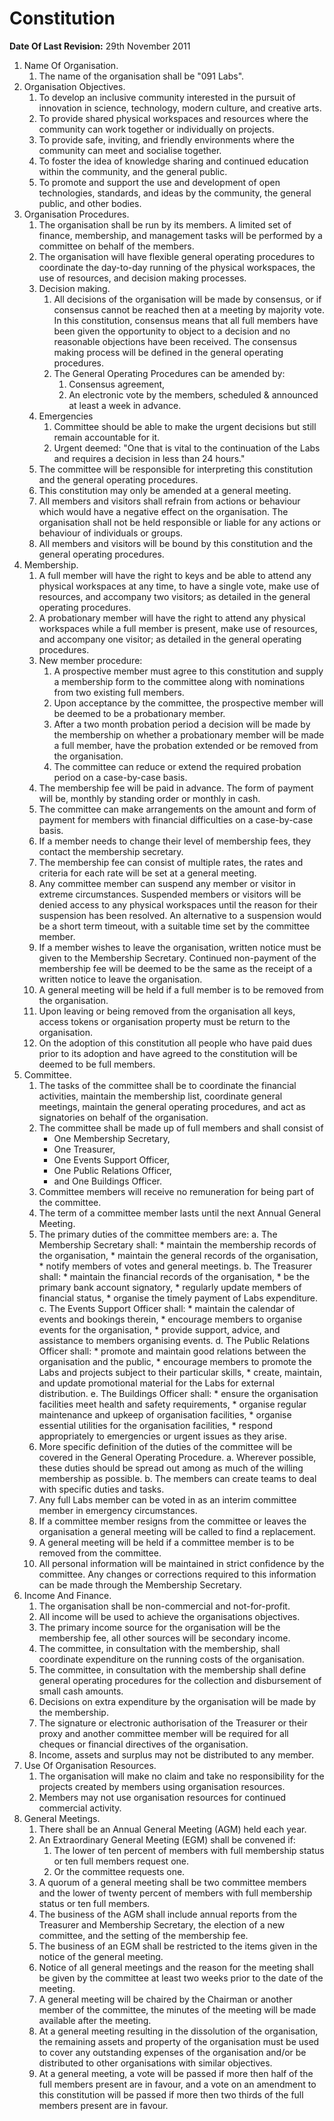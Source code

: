 # Constitution #
**Date Of Last Revision:** 29th November 2011

1. Name Of Organisation.
	1. The name of the organisation shall be "091 Labs".
2. Organisation Objectives.
	1. To develop an inclusive community interested in the pursuit of innovation in science, technology, modern culture, and creative arts.
	2. To provide shared physical workspaces and resources where the community can work together or individually on projects.
	3. To provide safe, inviting, and friendly environments where the community can meet and socialise together.
	4. To foster the idea of knowledge sharing and continued education within the community, and the general public.
	5. To promote and support the use and development of open technologies, standards, and ideas by the community, the general public, and other bodies.
3. Organisation Procedures.
	1. The organisation shall be run by its members. A limited set of finance, membership, and management tasks will be performed by a committee on behalf of the members.
	2. The organisation will have flexible general operating procedures to coordinate the day-to-day running of the physical workspaces, the use of resources, and decision making processes.
	3. Decision making.
		1. All decisions of the organisation will be made by consensus, or if consensus cannot be reached then at a meeting by majority vote. In this constitution, consensus means that all full members have been given the opportunity to object to a decision and no reasonable objections have been received. The consensus making process will be defined in the general operating procedures.
		2. The General Operating Procedures can be amended by:
			1. Consensus agreement,
			2. An electronic vote by the members, scheduled & announced at least a week in advance.
	4. Emergencies
		1. Committee should be able to make the urgent decisions but still remain accountable for it.
		2. Urgent deemed: "One that is vital to the continuation of the Labs and requires a decision in less than 24 hours."
	5. The committee will be responsible for interpreting this constitution and the general operating procedures.
	6. This constitution may only be amended at a general meeting.
	7. All members and visitors shall refrain from actions or behaviour which would have a negative effect on the organisation. The organisation shall not be held responsible or liable for any actions or behaviour of individuals or groups.
	8. All members and visitors will be bound by this constitution and the general operating procedures.
4. Membership.
	1. A full member will have the right to keys and be able to attend any physical workspaces at any time, to have a single vote, make use of resources, and accompany two visitors; as detailed in the general operating procedures.
	2. A probationary member will have the right to attend any physical workspaces while a full member is present, make use of resources, and accompany one visitor; as detailed in the general operating procedures.
	3. New member procedure:
		1. A prospective member must agree to this constitution and supply a membership form to the committee along with nominations from two existing full members.
		2. Upon acceptance by the committee, the prospective member will be deemed to be a probationary member.
		3. After a two month probation period a decision will be made by the membership on whether a probationary member will be made a full member, have the probation extended or be removed from the organisation.
		4. The committee can reduce or extend the required probation period on a case-by-case basis.
	4. The membership fee will be paid in advance. The form of payment will be, monthly by standing order or monthly in cash.
	5. The committee can make arrangements on the amount and form of payment for members with financial difficulties on a case-by-case basis.
	6. If a member needs to change their level of membership fees, they contact the membership secretary.
	7. The membership fee can consist of multiple rates, the rates and criteria for each rate will be set at a general meeting.
	8. Any committee member can suspend any member or visitor in extreme circumstances. Suspended members or visitors will be denied access to any physical workspaces until the reason for their suspension has been resolved. An alternative to a suspension would be a short term timeout, with a suitable time set by the committee member.
	9. If a member wishes to leave the organisation, written notice must be given to the Membership Secretary. Continued non-payment of the membership fee will be deemed to be the same as the receipt of a written notice to leave the organisation.
	10. A general meeting will be held if a full member is to be removed from the organisation.
	11. Upon leaving or being removed from the organisation all keys, access tokens or organisation property must be return to the organisation.
	12. On the adoption of this constitution all people who have paid dues prior to its adoption and have agreed to the constitution will be deemed to be full members.
5. Committee.
	1. The tasks of the committee shall be to coordinate the financial activities, maintain the membership list, coordinate general meetings, maintain the general operating procedures, and act as signatories on behalf of the organisation.
	2. The committee shall be made up of full members and shall consist of
		* One Membership Secretary,
		* One Treasurer,
		* One Events Support Officer,
		* One Public Relations Officer,
		* and One Buildings Officer.
	3. Committee members will receive no remuneration for being part of the committee.
	4. The term of a committee member lasts until the next Annual General Meeting.
	5. The primary duties of the committee members are:
		a. The Membership Secretary shall:
			* maintain the membership records of the organisation,
			* maintain the general records of the organisation,
			* notify members of votes and general meetings.
		b. The Treasurer shall:
			* maintain the financial records of the organisation,
			* be the primary bank account signatory,
			* regularly update members of financial status,
			* organise the timely payment of Labs expenditure.
		c. The Events Support Officer shall:
			* maintain the calendar of events and bookings therein,
			* encourage members to organise events for the organisation,
			* provide support, advice, and assistance to members organising events.
		d. The Public Relations Officer shall:
			* promote and maintain good relations between the organisation and the public,
			* encourage members to promote the Labs and projects subject to their particular skills,
			* create, maintain, and update promotional material for the Labs for external distribution.
		e. The Buildings Officer shall:
			* ensure the organisation facilities meet health and safety requirements,
			* organise regular maintenance and upkeep of organisation facilities,
			* organise essential utilities for the organisation facilities,
			* respond appropriately to emergencies or urgent issues as they arise.
	6. More specific definition of the duties of the committee will be covered in the General Operating Procedure.
		a. Wherever possible, these duties should be spread out among as much of the willing membership as possible.
		b. The members can create teams to deal with specific duties and tasks.
	7. Any full Labs member can be voted in as an interim committee member in emergency circumstances.
	8. If a committee member resigns from the committee or leaves the organisation a general meeting will be called to find a replacement.
	9. A general meeting will be held if a committee member is to be removed from the committee.
	10. All personal information will be maintained in strict confidence by the committee. Any changes or corrections required to this information can be made through the Membership Secretary.
6. Income And Finance.
	1. The organisation shall be non-commercial and not-for-profit.
	2. All income will be used to achieve the organisations objectives.
	3. The primary income source for the organisation will be the membership fee, all other sources will be secondary income.
	4. The committee, in consultation with the membership, shall coordinate expenditure on the running costs of the organisation.
	5. The committee, in consultation with the membership shall define general operating procedures for the collection and disbursement of small cash 	amounts.
	6. Decisions on extra expenditure by the organisation will be made by the membership.	
	7. The signature or electronic authorisation of the Treasurer or their proxy and another committee member will be required for all cheques or financial directives of the organisation.
	8. Income, assets and surplus may not be distributed to any member.
7. Use Of Organisation Resources.
	1. The organisation will make no claim and take no responsibility for the projects created by members using organisation resources.
	2. Members may not use organisation resources for continued commercial activity.
8. General Meetings.
	1. There shall be an Annual General Meeting (AGM) held each year.
	2. An Extraordinary General Meeting (EGM) shall be convened if:
 		1. The lower of ten percent of members with full membership status or ten full members request one.
  		2. Or the committee requests one.
	3. A quorum of a general meeting shall be two committee members and the lower of twenty percent of members with full membership status or ten full members.
	4. The business of the AGM shall include annual reports from the Treasurer and Membership Secretary, the election of a new committee, and the setting of the membership fee.
	5. The business of an EGM shall be restricted to the items given in the notice of the general meeting.
	6. Notice of all general meetings and the reason for the meeting shall be given by the committee at least two weeks prior to the date of the meeting.
	7. A general meeting will be chaired by the Chairman or another member of the committee, the minutes of the meeting will be made available after the meeting.
	8. At a general meeting resulting in the dissolution of the organisation, the remaining assets and property of the organisation must be used to cover any outstanding expenses of the organisation and/or be distributed to other organisations with similar objectives.
	9. At a general meeting, a vote will be passed if more then half of the full members present are in favour, and a vote on an amendment to this constitution will be passed if more then two thirds of the full members present are in favour.
